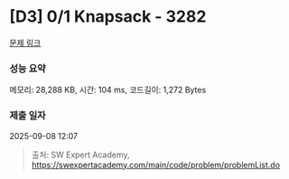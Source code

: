 # [D3] 0/1 Knapsack - 3282 

[문제 링크](https://swexpertacademy.com/main/code/problem/problemDetail.do?contestProbId=AWBJAVpqrzQDFAWr) 

### 성능 요약

메모리: 28,288 KB, 시간: 104 ms, 코드길이: 1,272 Bytes

### 제출 일자

2025-09-08 12:07



> 출처: SW Expert Academy, https://swexpertacademy.com/main/code/problem/problemList.do